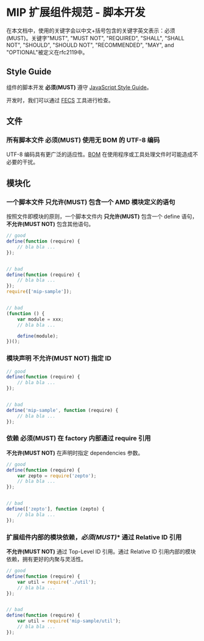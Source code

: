 MIP 扩展组件规范 - 脚本开发
==============

在本文档中，使用的关键字会以中文+括号包含的关键字英文表示：必须(MUST)。关键字"MUST", "MUST NOT", "REQUIRED", "SHALL", "SHALL NOT", "SHOULD", "SHOULD NOT", "RECOMMENDED", "MAY", and "OPTIONAL"被定义在rfc2119中。


Style Guide
------

组件的脚本开发 **必须(MUST)** 遵守 [JavaScript Style Guide](https://github.com/ecomfe/spec/blob/master/javascript-style-guide.md)。

开发时，我们可以通过 [FECS](http://fecs.baidu.com/) 工具进行检查。


文件
----

### 所有脚本文件 **必须(MUST)** 使用无 BOM 的 UTF-8 编码

UTF-8 编码具有更广泛的适应性。[BOM](https://en.wikipedia.org/wiki/Byte_order_mark) 在使用程序或工具处理文件时可能造成不必要的干扰。



模块化
------

### 一个脚本文件 **只允许(MUST)** 包含一个 AMD 模块定义的语句

按照文件即模块的原则，一个脚本文件内 **只允许(MUST)** 包含一个 define 语句，**不允许(MUST NOT)** 包含其他语句。

```javascript
// good
define(function (require) {
    // bla bla ...
});


// bad
define(function (require) {
    // bla bla ...
});
require(['mip-sample']);


// bad
(function () {
    var module = xxx;
    // bla bla ...

    define(module);
})();
```


### 模块声明 **不允许(MUST NOT)** 指定 ID

```javascript
// good
define(function (require) {
    // bla bla ...
});


// bad
define('mip-sample', function (require) {
    // bla bla ...
});
```

### 依赖 **必须(MUST)** 在 factory 内部通过 require 引用

**不允许(MUST NOT)** 在声明时指定 dependencies 参数。

```javascript
// good
define(function (require) {
    var zepto = require('zepto');
    // bla bla ...
});


// bad
define(['zepto'], function (zepto) {
    // bla bla ...
});
```


### 扩展组件内部的模块依赖，*必须(MUST)** 通过 Relative ID 引用

**不允许(MUST NOT)** 通过 Top-Level ID 引用。通过 Relative ID 引用内部的模块依赖，拥有更好的内聚与灵活性。

```javascript
// good
define(function (require) {
    var util = require('./util');
    // bla bla ...
});


// bad
define(function (require) {
    var util = require('mip-sample/util');
    // bla bla ...
});
```

